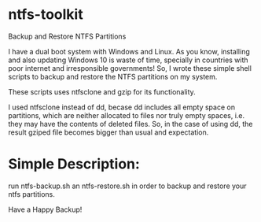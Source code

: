 # ntfs-toolkit
Backup and Restore NTFS Partitions

I have a dual boot system with Windows and Linux. As you know, installing and also updating Windows 10 is waste of time, specially in countries with poor internet and irresponsible governments! So, I wrote these simple shell scripts to backup and restore the NTFS partitions on my system.

These scripts uses ntfsclone and gzip for its functionality.

I used ntfsclone instead of dd, becase dd includes all empty space on partitions, which are neither allocated to files nor truly empty spaces, i.e. they may have the contents of deleted files. So, in the case of using dd, the result gziped file becomes bigger than usual and expectation.

# Simple Description:
run ntfs-backup.sh an ntfs-restore.sh in order to backup and restore your ntfs partitions.

Have a Happy Backup!
